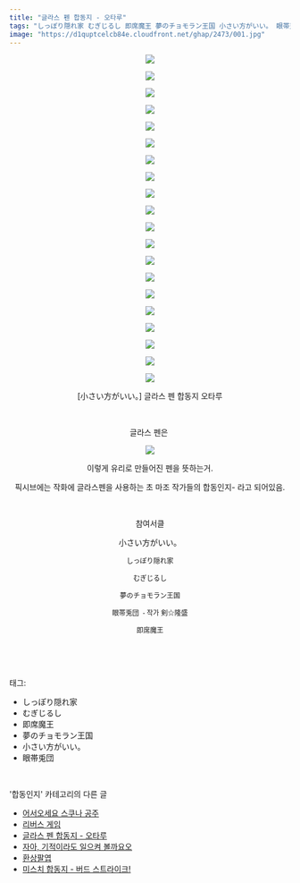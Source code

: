 ```yaml
---
title: "글라스 펜 합동지 - 오타루"
tags: "しっぽり隠れ家 むぎじるし 即席魔王 夢のチョモラン王国 小さい方がいい。 眼帯兎団 합동인지"
image: "https://d1quptcelcb84e.cloudfront.net/ghap/2473/001.jpg"
---
```

<div class="article">
<p style="text-align: center; clear: none; float: none;"><img src="{{ site.imgserver8 }}/ghap/2473/001.jpg"/></p>
<p style="text-align: center; clear: none; float: none;"><img src="{{ site.imgserver8 }}/ghap/2473/002.jpg"/></p>
<p style="text-align: center; clear: none; float: none;"><img src="{{ site.imgserver8 }}/ghap/2473/003.jpg"/></p>
<p style="text-align: center; clear: none; float: none;"><img src="{{ site.imgserver8 }}/ghap/2473/004.jpg"/></p>
<p style="text-align: center; clear: none; float: none;"><img src="{{ site.imgserver8 }}/ghap/2473/005.jpg"/></p>
<p style="text-align: center; clear: none; float: none;"><img src="{{ site.imgserver8 }}/ghap/2473/006.jpg"/></p>
<p style="text-align: center; clear: none; float: none;"><img src="{{ site.imgserver8 }}/ghap/2473/007.jpg"/></p>
<p style="text-align: center; clear: none; float: none;"><img src="{{ site.imgserver8 }}/ghap/2473/008.jpg"/></p>
<p style="text-align: center; clear: none; float: none;"><img src="{{ site.imgserver8 }}/ghap/2473/009.jpg"/></p>
<p style="text-align: center; clear: none; float: none;"><img src="{{ site.imgserver8 }}/ghap/2473/010.jpg"/></p>
<p style="text-align: center; clear: none; float: none;"><img src="{{ site.imgserver8 }}/ghap/2473/011.jpg"/></p>
<p style="text-align: center; clear: none; float: none;"><img src="{{ site.imgserver8 }}/ghap/2473/012.jpg"/></p>
<p style="text-align: center; clear: none; float: none;"><img src="{{ site.imgserver8 }}/ghap/2473/013.jpg"/></p>
<p style="text-align: center; clear: none; float: none;"><img src="{{ site.imgserver8 }}/ghap/2473/014.jpg"/></p>
<p style="text-align: center; clear: none; float: none;"><img src="{{ site.imgserver8 }}/ghap/2473/015.jpg"/></p>
<p style="text-align: center; clear: none; float: none;"><img src="{{ site.imgserver8 }}/ghap/2473/016.jpg"/></p>
<p style="text-align: center; clear: none; float: none;"><img src="{{ site.imgserver8 }}/ghap/2473/017.jpg"/></p>
<p style="text-align: center; clear: none; float: none;"><img src="{{ site.imgserver8 }}/ghap/2473/018.jpg"/></p>
<p style="text-align: center; clear: none; float: none;"><img src="{{ site.imgserver8 }}/ghap/2473/019.jpg"/></p>
<p style="text-align: center; clear: none; float: none;"><img src="{{ site.imgserver8 }}/ghap/2473/020.jpg"/></p>
<p style="text-align: center; clear: none; float: none;">[小さい方がいい。] 글라스 펜 합동지 오타루</p>
<p style="text-align: center; clear: none; float: none;"><br/></p>
<p style="text-align: center; clear: none; float: none;">글라스 펜은 </p>
<p style="text-align: center; clear: none; float: none;"><img src="{{ site.imgserver8 }}/ghap/2473/021.jpg"/></p>
<p style="text-align: center; clear: none; float: none;">이렇게 유리로 만들어진 펜을 뜻하는거.</p>
<p style="text-align: center; clear: none; float: none;">픽시브에는 작화에 글라스펜을 사용하는 초 마조 작가들의 합동인지- 라고 되어있음.</p>
<p style="text-align: center; clear: none; float: none;"><br/></p>
<p style="text-align: center; clear: none; float: none;">참여서클</p>
<p style="text-align: center; clear: none; float: none;">小さい方がいい。</p>
<p style="text-align: center; clear: none; float: none;"><span style="font-size: 12px;">しっぽり隠れ家</span></p>
<p style="text-align: center; clear: none; float: none;"><span style="font-size: 12px;">むぎじるし</span></p>
<p style="text-align: center; clear: none; float: none;"><span style="font-family: Arial, 돋움, Dotum, AppleGothic, sans-serif; font-size: 12px;">夢のチョモラン王国</span></p>
<p style="text-align: center; clear: none; float: none;"><font face="Arial, 돋움, Dotum, AppleGothic, sans-serif"><span style="font-size: 12px;">眼帯兎団  - 작가 剣☆隆盛</span></font></p>
<p style="text-align: center; clear: none; float: none;"><font face="Arial, 돋움, Dotum, AppleGothic, sans-serif"><span style="font-size: 12px;">即席魔王</span></font></p>
<p><br/></p>
</div><br/>
<div class="tagTrail">
<p>태그: </p>
<ul>
<li>しっぽり隠れ家</li>
<li>むぎじるし</li>
<li>即席魔王</li>
<li>夢のチョモラン王国</li>
<li>小さい方がいい。</li>
<li>眼帯兎団</li>
</ul>
</div><br/>
<div class="another">
<p>'합동인지' 카테고리의 다른 글</p>
<ul>
<li><a href="/ghap_2487">어서오세요 스쿠나 공주</a></li>
<li><a href="/ghap_2483">리버스 게임</a></li>
<li><a href="/ghap_2473">글라스 펜 합동지 - 오타루</a></li>
<li><a href="/ghap_2460">자아, 기적이라도 일으켜 볼까요오</a></li>
<li><a href="/ghap_2448">환상팔엽</a></li>
<li><a href="/ghap_2443">미스치 합동지 - 버드 스트라이크!</a></li>
</ul>
</div><br/>
<div class="cb_module cb_fluid">
<div class="cb_wrt cb_profile">
</div><!-- commentList close -->
</div><br/>
